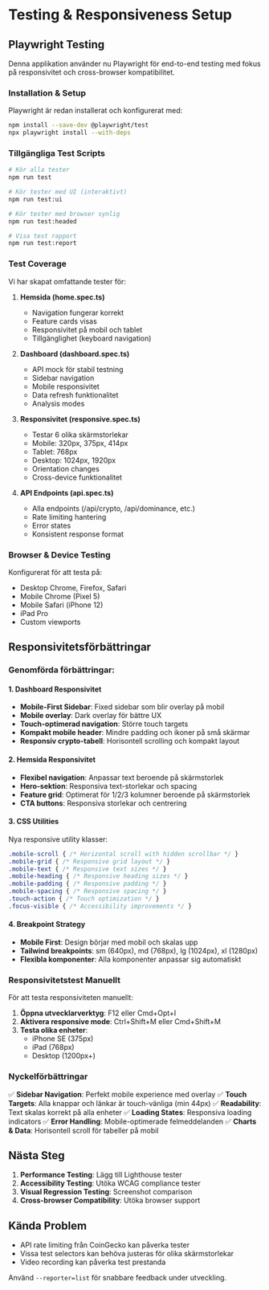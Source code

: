 # Testing & Responsiveness Setup

## Playwright Testing

Denna applikation använder nu Playwright för end-to-end testing med fokus på responsivitet och cross-browser kompatibilitet.

### Installation & Setup

Playwright är redan installerat och konfigurerat med:

```bash
npm install --save-dev @playwright/test
npx playwright install --with-deps
```

### Tillgängliga Test Scripts

```bash
# Kör alla tester
npm run test

# Kör tester med UI (interaktivt)
npm run test:ui

# Kör tester med browser synlig
npm run test:headed

# Visa test rapport
npm run test:report
```

### Test Coverage

Vi har skapat omfattande tester för:

1. **Hemsida (home.spec.ts)**
   - Navigation fungerar korrekt
   - Feature cards visas
   - Responsivitet på mobil och tablet
   - Tillgänglighet (keyboard navigation)

2. **Dashboard (dashboard.spec.ts)**
   - API mock för stabil testning
   - Sidebar navigation
   - Mobile responsivitet
   - Data refresh funktionalitet
   - Analysis modes

3. **Responsivitet (responsive.spec.ts)**
   - Testar 6 olika skärmstorlekar
   - Mobile: 320px, 375px, 414px
   - Tablet: 768px
   - Desktop: 1024px, 1920px
   - Orientation changes
   - Cross-device funktionalitet

4. **API Endpoints (api.spec.ts)**
   - Alla endpoints (/api/crypto, /api/dominance, etc.)
   - Rate limiting hantering
   - Error states
   - Konsistent response format

### Browser & Device Testing

Konfigurerat för att testa på:
- Desktop Chrome, Firefox, Safari
- Mobile Chrome (Pixel 5)
- Mobile Safari (iPhone 12)
- iPad Pro
- Custom viewports

## Responsivitetsförbättringar

### Genomförda förbättringar:

#### 1. Dashboard Responsivitet
- **Mobile-First Sidebar**: Fixed sidebar som blir overlay på mobil
- **Mobile overlay**: Dark overlay för bättre UX
- **Touch-optimerad navigation**: Större touch targets
- **Kompakt mobile header**: Mindre padding och ikoner på små skärmar
- **Responsiv crypto-tabell**: Horisontell scrolling och kompakt layout

#### 2. Hemsida Responsivitet  
- **Flexibel navigation**: Anpassar text beroende på skärmstorlek
- **Hero-sektion**: Responsiva text-storlekar och spacing
- **Feature grid**: Optimerat för 1/2/3 kolumner beroende på skärmstorlek
- **CTA buttons**: Responsiva storlekar och centrering

#### 3. CSS Utilities
Nya responsive utility klasser:
```css
.mobile-scroll { /* Horizontal scroll with hidden scrollbar */ }
.mobile-grid { /* Responsive grid layout */ }
.mobile-text { /* Responsive text sizes */ }
.mobile-heading { /* Responsive heading sizes */ }
.mobile-padding { /* Responsive padding */ }
.mobile-spacing { /* Responsive spacing */ }
.touch-action { /* Touch optimization */ }
.focus-visible { /* Accessibility improvements */ }
```

#### 4. Breakpoint Strategy
- **Mobile First**: Design börjar med mobil och skalas upp
- **Tailwind breakpoints**: sm (640px), md (768px), lg (1024px), xl (1280px)
- **Flexibla komponenter**: Alla komponenter anpassar sig automatiskt

### Responsivitetstest Manuellt

För att testa responsiviteten manuellt:

1. **Öppna utvecklarverktyg**: F12 eller Cmd+Opt+I
2. **Aktivera responsive mode**: Ctrl+Shift+M eller Cmd+Shift+M  
3. **Testa olika enheter**:
   - iPhone SE (375px)
   - iPad (768px) 
   - Desktop (1200px+)

### Nyckelförbättringar

✅ **Sidebar Navigation**: Perfekt mobile experience med overlay
✅ **Touch Targets**: Alla knappar och länkar är touch-vänliga (min 44px)
✅ **Readability**: Text skalas korrekt på alla enheter
✅ **Loading States**: Responsiva loading indicators
✅ **Error Handling**: Mobile-optimerade felmeddelanden
✅ **Charts & Data**: Horisontell scroll för tabeller på mobil

## Nästa Steg

1. **Performance Testing**: Lägg till Lighthouse tester
2. **Accessibility Testing**: Utöka WCAG compliance tester
3. **Visual Regression Testing**: Screenshot comparison
4. **Cross-browser Compatibility**: Utöka browser support

## Kända Problem

- API rate limiting från CoinGecko kan påverka tester
- Vissa test selectors kan behöva justeras för olika skärmstorlekar
- Video recording kan påverka test prestanda

Använd `--reporter=list` för snabbare feedback under utveckling. 